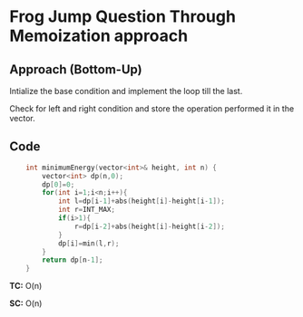 # Frog Jump Question Through Memoization approach

## Approach (Bottom-Up)

Intialize the base condition and implement the loop till the last.

Check for left and right condition and store the operation performed it in the vector.

## Code

```C++
    int minimumEnergy(vector<int>& height, int n) {
        vector<int> dp(n,0);
        dp[0]=0;
        for(int i=1;i<n;i++){
            int l=dp[i-1]+abs(height[i]-height[i-1]);
            int r=INT_MAX;
            if(i>1){
                r=dp[i-2]+abs(height[i]-height[i-2]);
            }
            dp[i]=min(l,r);
        }
        return dp[n-1];
    }
```

**TC:** O(n)

**SC:** O(n)
